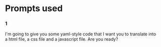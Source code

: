# Prompts used

### 1
I'm going to give you some yaml-style code that I want you to translate into a html file, a css file and a javascript file. Are you ready?